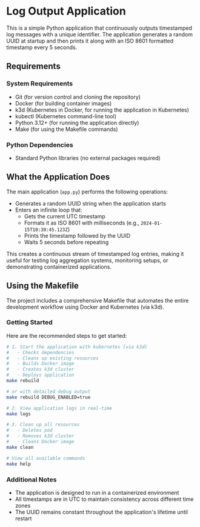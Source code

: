 # Log Output Application

This is a simple Python application that continuously outputs timestamped log messages with a unique identifier. The application generates a random UUID at startup and then prints it along with an ISO 8601 formatted timestamp every 5 seconds.

## Requirements

### System Requirements
- Git (for version control and cloning the repository)
- Docker (for building container images)
- k3d (Kubernetes in Docker, for running the application in Kubernetes)
- kubectl (Kubernetes command-line tool)
- Python 3.12+ (for running the application directly)
- Make (for using the Makefile commands)

### Python Dependencies
- Standard Python libraries (no external packages required)

## What the Application Does

The main application (`app.py`) performs the following operations:
- Generates a random UUID string when the application starts
- Enters an infinite loop that:
  - Gets the current UTC timestamp
  - Formats it as ISO 8601 with milliseconds (e.g., `2024-01-15T10:30:45.123Z`)
  - Prints the timestamp followed by the UUID
  - Waits 5 seconds before repeating

This creates a continuous stream of timestamped log entries, making it useful for testing log aggregation systems, monitoring setups, or demonstrating containerized applications.

## Using the Makefile

The project includes a comprehensive Makefile that automates the entire development workflow using Docker and Kubernetes (via k3d).

### Getting Started

Here are the recommended steps to get started:

```bash
# 1. Start the application with kubernetes (via k3d)
#   - Checks dependencies
#   - Cleans up existing resources
#   - Builds Docker image
#   - Creates k3d cluster
#   - Deploys application
make rebuild

# or with detailed debug output
make rebuild DEBUG_ENABLED=true

# 2. View application logs in real-time
make logs

# 3. Clean up all resources
#   - Deletes pod
#   - Removes k3d cluster
#   - Cleans Docker image
make clean

# View all available commands
make help
```

### Additional Notes

- The application is designed to run in a containerized environment
- All timestamps are in UTC to maintain consistency across different time zones
- The UUID remains constant throughout the application's lifetime until restart

